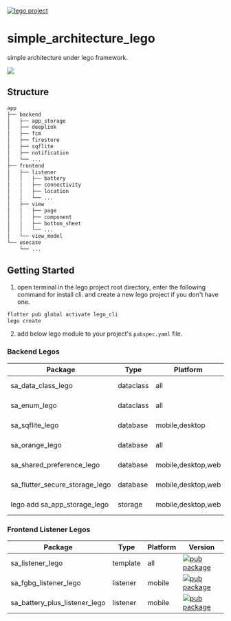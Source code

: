 [![lego project](https://img.shields.io/badge/powered%20by-lego-blue?logo=github)](https://github.com/melodysdreamj/lego)

# simple_architecture_lego
simple architecture under lego framework.

![](https://github.com/melodysdreamj/simple_architecture_lego/assets/21379657/03667106-144f-4720-966c-838f4323e0b6)

## Structure
```bash
app
├── backend
│   ├── app_storage
│   ├── deeplink
│   ├── fcm
│   ├── firestore
│   ├── sqflite
│   ├── notification
│   └── ...
├── frontend
│   ├── listener
│   │   ├── battery
│   │   ├── connectivity
│   │   ├── location
│   │   └── ...
│   ├── view
│   │   ├── page
│   │   ├── component
│   │   ├── bottom_sheet
│   │   └── ...
│   └── view_model
└── usecase
    └── ...
```


## Getting Started
1. open terminal in the lego project root directory, enter the following command for install cli. and create a new lego project if you don't have one.
```bash
flutter pub global activate lego_cli
lego create
```

2. add below lego module to your project's `pubspec.yaml` file.


### Backend Legos

| Package                    | Type      | Platform                         | Version                                                                                           |
|----------------------------|-----------|----------------------------------|---------------------------------------------------------------------------------------------------|
| sa_data_class_lego            | dataclass | all                              | [![pub package](https://img.shields.io/pub/v/sa_data_class_lego.svg)](https://pub.dartlang.org/packages/sa_data_class_lego) |
| sa_enum_lego                  | dataclass | all                              | [![pub package](https://img.shields.io/pub/v/sa_enum_lego.svg)](https://pub.dartlang.org/packages/sa_enum_lego) |
| sa_sqflite_lego               | database  | mobile,desktop                   | [![pub package](https://img.shields.io/pub/v/sa_sqflite_lego.svg)](https://pub.dartlang.org/packages/sa_sqflite_lego) |
| sa_orange_lego                | database  | all                              | [![pub package](https://img.shields.io/pub/v/sa_orange_lego.svg)](https://pub.dartlang.org/packages/sa_orange_lego) |
| sa_shared_preference_lego      | database  | mobile,desktop,web | [![pub package](https://img.shields.io/pub/v/sa_shared_preference_lego.svg)](https://pub.dartlang.org/packages/sa_shared_preference_lego) |
| sa_flutter_secure_storage_lego | database  | mobile,desktop,web | [![pub package](https://img.shields.io/pub/v/sa_flutter_secure_storage_lego.svg)](https://pub.dartlang.org/packages/sa_flutter_secure_storage_lego) |
| lego add sa_app_storage_lego   | storage   | mobile,desktop,web | [![pub package](https://img.shields.io/pub/v/sa_app_storage_lego.svg)](https://pub.dartlang.org/packages/sa_app_storage_lego) |


### Frontend Listener Legos
| Package                    | Type      | Platform | Version                                                                                           |
|----------------------------|-----------|----------|---------------------------------------------------------------------------------------------------|
| sa_listener_lego               | template  | all                              | [![pub package](https://img.shields.io/pub/v/sa_listener_lego.svg)](https://pub.dartlang.org/packages/sa_listener_lego) |
| sa_fgbg_listener_lego          | listener  | mobile   | [![pub package](https://img.shields.io/pub/v/sa_fgbg_listener_lego.svg)](https://pub.dartlang.org/packages/sa_fgbg_listener_lego) |
| sa_battery_plus_listener_lego  | listener  | mobile   | [![pub package](https://img.shields.io/pub/v/sa_battery_plus_listener_lego.svg)](https://pub.dartlang.org/packages/sa_battery_plus_listener_lego) |












